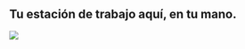 <?php require("../../entete.php");?> <?php require("../../base.php");?> <?php require("../../fonctions.php");?>

<div id="corps">

<h2>Tu estación de trabajo aquí, en tu mano.</h2>

<img src="Images/earth.png" />

</div>


